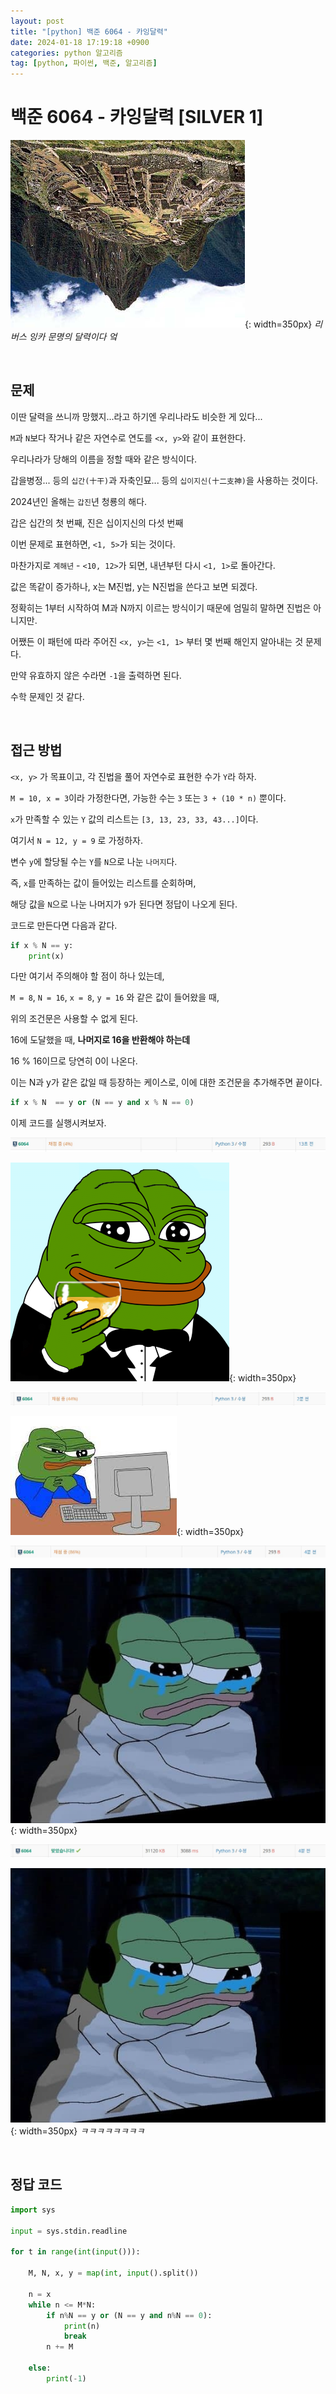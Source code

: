 ```yaml
---
layout: post
title: "[python] 백준 6064 - 카잉달력"
date: 2024-01-18 17:19:18 +0900
categories: python 알고리즘
tag: [python, 파이썬, 백준, 알고리즘]
---
```


# 백준 6064 - 카잉달력 [SILVER 1]

![카잉문명](/assets/img/posting/카잉달력.jpg){: width=350px}
_리버스 잉카 문명의 달력이다 엌_

<br>

## 문제

이딴 달력을 쓰니까 망했지...라고 하기엔 우리나라도 비슷한 게 있다...

`M`과 `N`보다 작거나 같은 자연수로 연도를 `<x, y>`와 같이 표현한다.

우리나라가 당해의 이름을 정할 때와 같은 방식이다.

갑을병정... 등의 `십간(十干)`과 자축인묘... 등의 `십이지신(十二支神)`을 사용하는 것이다.

2024년인 올해는 `갑진`년 청룡의 해다.

갑은 십간의 첫 번째, 진은 십이지신의 다섯 번째

이번 문제로 표현하면, `<1, 5>`가 되는 것이다.

마찬가지로 `계해년` - `<10, 12>`가 되면, 내년부턴 다시 `<1, 1>`로 돌아간다.

값은 똑같이 증가하나, x는 M진법, y는 N진법을 쓴다고 보면 되겠다.

정확히는 1부터 시작하여 M과 N까지 이르는 방식이기 때문에 엄밀히 말하면 진법은 아니지만.

어쨌든 이 패턴에 따라 주어진 `<x, y>`는 `<1, 1>` 부터 몇 번째 해인지 알아내는 것 문제다.

만약 유효하지 않은 수라면 `-1`을 출력하면 된다.

수학 문제인 것 같다.

<br>

## 접근 방법

`<x, y>` 가 목표이고, 각 진법을 풀어 자연수로 표현한 수가 `Y`라 하자.

`M = 10, x = 3`이라 가정한다면, 가능한 수는 `3` 또는 `3 + (10 * n)` 뿐이다.

`x`가 만족할 수 있는 `Y` 값의 리스트는 `[3, 13, 23, 33, 43...]`이다.

여기서 `N = 12, y = 9` 로 가정하자.

변수 `y`에 할당될 수는 `Y`를 `N`으로 나눈 `나머지`다.

즉, `x`를 만족하는 값이 들어있는 리스트를 순회하며,

해당 값을 `N`으로 나눈 나머지가 `9`가 된다면 정답이 나오게 된다.

코드로 만든다면 다음과 같다.

```python
if x % N == y:
    print(x)
```

다만 여기서 주의해야 할 점이 하나 있는데,

`M = 8`, `N = 16`, `x = 8`, `y = 16` 와 같은 값이 들어왔을 때,

위의 조건문은 사용할 수 없게 된다.

16에 도달했을 때, **나머지로 16을 반환해야 하는데**

16 % 16이므로 당연히 0이 나온다.

이는 N과 y가 같은 값일 때 등장하는 케이스로, 이에 대한 조건문을 추가해주면 끝이다.

```python
if x % N  == y or (N == y and x % N == 0)
```

이제 코드를 실행시켜보자.

![카잉1](/assets/img/posting/카잉1.jpeg)

![건배페페](/assets/img/jjal/건배페페.png){: width=350px}

![카잉2](/assets/img/posting/카잉2.jpeg)

![모니터페페](/assets/img/jjal/모니터페페.jpg){: width=350px}

![카잉3](/assets/img/posting/카잉3.jpeg)

![우는페페](/assets/img/jjal/우는페페.jpg){: width=350px}

![카잉4](/assets/img/posting/카잉4.jpeg)

![억울페페](/assets/img/jjal/우는페페.jpg){: width=350px}
_ㅋㅋㅋㅋㅋㅋㅋㅋ_

<br>

## 정답 코드

```python
import sys

input = sys.stdin.readline

for t in range(int(input())):
    
    M, N, x, y = map(int, input().split())
        
    n = x
    while n <= M*N:
        if n%N == y or (N == y and n%N == 0):
            print(n)
            break
        n += M
        
    else:
        print(-1)
```

